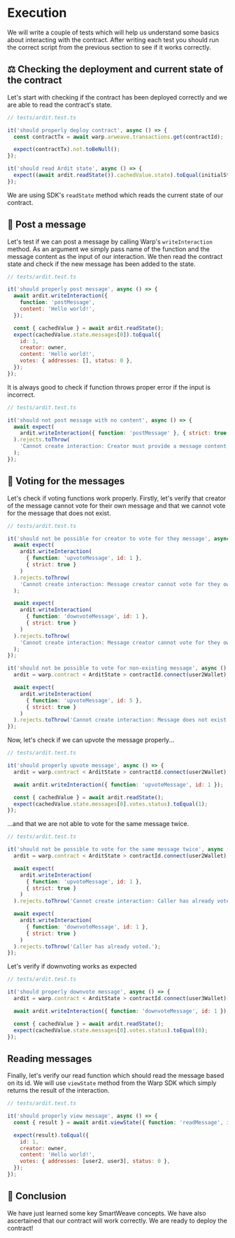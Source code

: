 # Execution

We will write a couple of tests which will help us understand some basics about interacting with the contract. After writing each test you should run the correct script from the previous section to see if it works correctly.

## ⚖️ Checking the deployment and current state of the contract

Let's start with checking if the contract has been deployed correctly and we are able to read the contract's state.

```js
// tests/ardit.test.ts

it('should properly deploy contract', async () => {
  const contractTx = await warp.arweave.transactions.get(contractId);

  expect(contractTx).not.toBeNull();
});

it('should read Ardit state', async () => {
  expect((await ardit.readState()).cachedValue.state).toEqual(initialState);
});
```

We are using SDK's `readState` method which reads the current state of our contract.

## 💸 Post a message

Let's test if we can post a message by calling Warp's `writeInteraction` method. As an argument we simply pass name of the function and the message content as the input of our interaction. We then read the contract state and check if the new message has been added to the state.

```js
// tests/ardit.test.ts

it('should properly post message', async () => {
  await ardit.writeInteraction({
    function: 'postMessage',
    content: 'Hello world!',
  });

  const { cachedValue } = await ardit.readState();
  expect(cachedValue.state.messages[0]).toEqual({
    id: 1,
    creator: owner,
    content: 'Hello world!',
    votes: { addresses: [], status: 0 },
  });
});
```

It is always good to check if function throws proper error if the input is incorrect.

```js
// tests/ardit.test.ts

it('should not post message with no content', async () => {
  await expect(
    ardit.writeInteraction({ function: 'postMessage' }, { strict: true })
  ).rejects.toThrow(
    'Cannot create interaction: Creator must provide a message content.'
  );
});
```

## 💸 Voting for the messages

Let's check if voting functions work properly. Firstly, let's verify that creator of the message cannot vote for their own message and that we cannot vote for the message that does not exist.

```js
// tests/ardit.test.ts

it('should not be possible for creator to vote for they message', async () => {
  await expect(
    ardit.writeInteraction(
      { function: 'upvoteMessage', id: 1 },
      { strict: true }
    )
  ).rejects.toThrow(
    'Cannot create interaction: Message creator cannot vote for they own message.'
  );

  await expect(
    ardit.writeInteraction(
      { function: 'downvoteMessage', id: 1 },
      { strict: true }
    )
  ).rejects.toThrow(
    'Cannot create interaction: Message creator cannot vote for they own message.'
  );
});

it('should not be possible to vote for non-existing message', async () => {
  ardit = warp.contract < ArditState > contractId.connect(user2Wallet);

  await expect(
    ardit.writeInteraction(
      { function: 'upvoteMessage', id: 5 },
      { strict: true }
    )
  ).rejects.toThrow('Cannot create interaction: Message does not exist.');
});
```

Now, let's check if we can upvote the message properly...

```js
// tests/ardit.test.ts

it('should properly upvote message', async () => {
  ardit = warp.contract < ArditState > contractId.connect(user2Wallet);

  await ardit.writeInteraction({ function: 'upvoteMessage', id: 1 });

  const { cachedValue } = await ardit.readState();
  expect(cachedValue.state.messages[0].votes.status).toEqual(1);
});
```

...and that we are not able to vote for the same message twice.

```js
// tests/ardit.test.ts

it('should not be possible to vote for the same message twice', async () => {
  ardit = warp.contract < ArditState > contractId.connect(user2Wallet);

  await expect(
    ardit.writeInteraction(
      { function: 'upvoteMessage', id: 1 },
      { strict: true }
    )
  ).rejects.toThrow('Cannot create interaction: Caller has already voted.');

  await expect(
    ardit.writeInteraction(
      { function: 'downvoteMessage', id: 1 },
      { strict: true }
    )
  ).rejects.toThrow('Caller has already voted.');
});
```

Let's verify if downvoting works as expected

```js
// tests/ardit.test.ts

it('should properly downvote message', async () => {
  ardit = warp.contract < ArditState > contractId.connect(user3Wallet);

  await ardit.writeInteraction({ function: 'downvoteMessage', id: 1 });

  const { cachedValue } = await ardit.readState();
  expect(cachedValue.state.messages[0].votes.status).toEqual(0);
});
```

## Reading messages

Finally, let's verify our read function which should read the message based on its id. We will use `viewState` method from the Warp SDK which simply returns the result of the interaction.

```js
// tests/ardit.test.ts

it('should properly view message', async () => {
  const { result } = await ardit.viewState({ function: 'readMessage', id: 1 });

  expect(result).toEqual({
    id: 1,
    creator: owner,
    content: 'Hello world!',
    votes: { addresses: [user2, user3], status: 0 },
  });
});
```

## 🎊 Conclusion

We have just learned some key SmartWeave concepts. We have also ascertained that our contract will work correctly. We are ready to deploy the contract!
